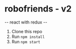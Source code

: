 # robofriends - v2
--  react with redux --

1. Clone this repo
2. Run `npm install`
3. Run `npm start`
